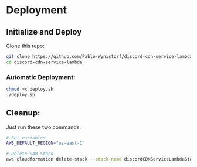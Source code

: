 # Deployment

## Initialize and Deploy

Clone this repo:
```bash
git clone https://github.com/Pablo-Wynistorf/discord-cdn-service-lambda.git
cd discord-cdn-service-lambda
```

### Automatic Deployment:
```bash
chmod +x deploy.sh
./deploy.sh
```

## Cleanup:

Just run these two commands:

```bash
# Set variables
AWS_DEFAULT_REGION="us-east-1"

# Delete SAM Stack
aws cloudformation delete-stack --stack-name discordCDNServiceLambdaStack --region $AWS_DEFAULT_REGION
